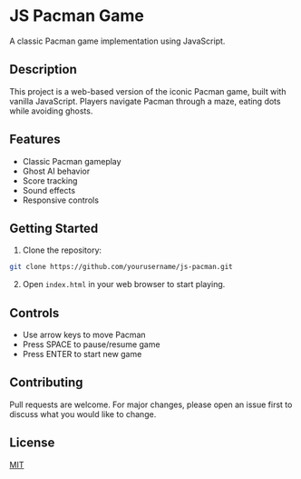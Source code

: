 # JS Pacman Game

A classic Pacman game implementation using JavaScript.

## Description

This project is a web-based version of the iconic Pacman game, built with vanilla JavaScript. Players navigate Pacman through a maze, eating dots while avoiding ghosts.

## Features

- Classic Pacman gameplay
- Ghost AI behavior
- Score tracking
- Sound effects
- Responsive controls

## Getting Started

1. Clone the repository:
```bash
git clone https://github.com/yourusername/js-pacman.git
```

2. Open `index.html` in your web browser to start playing.

## Controls

- Use arrow keys to move Pacman
- Press SPACE to pause/resume game
- Press ENTER to start new game

## Contributing

Pull requests are welcome. For major changes, please open an issue first to discuss what you would like to change.

## License

[MIT](https://choosealicense.com/licenses/mit/)